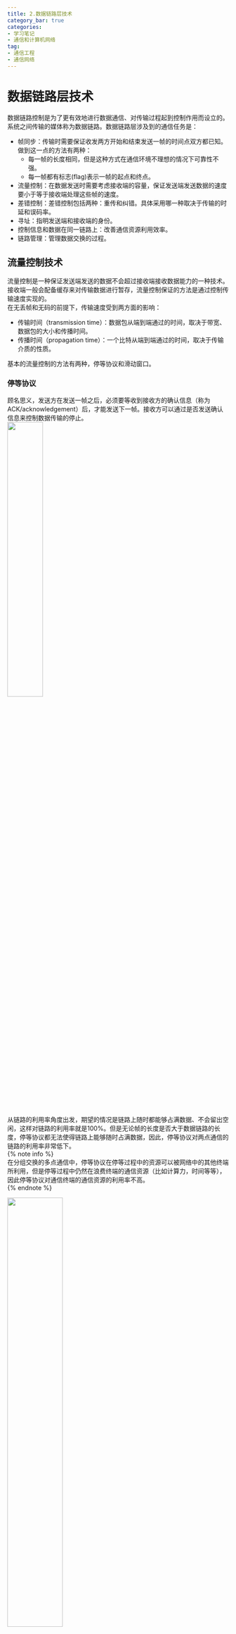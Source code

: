 ```yaml
---
title: 2.数据链路层技术
category_bar: true
categories: 
- 学习笔记
- 通信和计算机网络
tag:
- 通信工程
- 通信网络
---
```

# 数据链路层技术
数据链路控制是为了更有效地进行数据通信、对传输过程起到控制作用而设立的。系统之间传输的媒体称为数据链路。数据链路层涉及到的通信任务是：  
- 帧同步：传输时需要保证收发两方开始和结束发送一帧的时间点双方都已知。做到这一点的方法有两种：  
  - 每一帧的长度相同，但是这种方式在通信环境不理想的情况下可靠性不强。  
  - 每一帧都有标志(flag)表示一帧的起点和终点。  
- 流量控制：在数据发送时需要考虑接收端的容量，保证发送端发送数据的速度要小于等于接收端处理这些帧的速度。  
- 差错控制：差错控制包括两种：重传和纠错。具体采用哪一种取决于传输的时延和误码率。  
- 寻址：指明发送端和接收端的身份。  
- 控制信息和数据在同一链路上：改善通信资源利用效率。  
- 链路管理：管理数据交换的过程。  

## 流量控制技术
流量控制是一种保证发送端发送的数据不会超过接收端接收数据能力的一种技术。接收端一般会配备缓存来对传输数据进行暂存，流量控制保证的方法是通过控制传输速度实现的。  
在无丢帧和无码的前提下，传输速度受到两方面的影响：  
- 传输时间（transmission time）：数据包从端到端通过的时间，取决于带宽、数据包的大小和传播时间。  
- 传播时间（propagation time）：一个比特从端到端通过的时间，取决于传输介质的性质。  

基本的流量控制的方法有两种，停等协议和滑动窗口。  

### 停等协议
顾名思义，发送方在发送一帧之后，必须要等收到接收方的确认信息（称为ACK/acknowledgement）后，才能发送下一帧。接收方可以通过是否发送确认信息来控制数据传输的停止。  
<img src = https://cdn.jsdelivr.net/gh/l61012345/Pic/img/20220331151203.png width=40%>  

从链路的利用率角度出发，期望的情况是链路上随时都能够占满数据、不会留出空闲，这样对链路的利用率就是100%。但是无论帧的长度是否大于数据链路的长度，停等协议都无法使得链路上能够随时占满数据，因此，停等协议对两点通信的链路的利用率非常低下。  
{% note info %}  
在分组交换的多点通信中，停等协议在停等过程中的资源可以被网络中的其他终端所利用，但是停等过程中仍然在浪费终端的通信资源（比如计算力，时间等等），因此停等协议对通信终端的通信资源的利用率不高。  
{% endnote %}  

<img src = https://cdn.jsdelivr.net/gh/l61012345/Pic/img/20220331152047.png width=50%>  

显然，停等协议保证了传输的可靠性，但是等待时延降低了传输效率。**停等协议适用于总帧数小、单帧包含数据量大的传输情况。在总帧数大、单帧包含数据量小时，停等协议显得十分低效。**  


### 滑动窗口
滑动窗口的改进是一个批次一批次地发送多个帧，只需要在一个批次的帧传输完成后，接收方才需要发送确认信息。每一个批次的长度称为滑动窗口的长度。  
<img src = https://cdn.jsdelivr.net/gh/l61012345/Pic/img/20220331154807.png width=50%>  

具体而言，数据被划分成帧之后被循环编码，编码的范围为$0∼2^k-1$。  
起始时，发送机一次性发送编号为$0∼i$的帧，接收机处理这些帧，并返回一个包含接收机处理的下一个帧的帧序号$n$的ACK。发送机收到ACK后，通过将ACK中的序号与发送的最后一个序号进行比对，从而得知上一批已经被接收机处理的帧的个数$i-n+1$。发送机再发送后续的$i-n+1$个帧，并等待接收机的下一个ACK，如此直到所有帧被发送完毕。  
  
<img src = https://cdn.jsdelivr.net/gh/l61012345/Pic/img/20220331162107.png width=50%>  

如果在两个站点之间交换数据，那么每个站点都要维护两个窗口：一个用于发送，另一个用于接收，且双方都需要向对方发送数据和确认帧ACK。更有效的双方的交换数据的方式是捎带。  

相比于停等协议，通过对窗口大小的合理设置，可以使链路被数据占满，实现对链路的高利用率。  
简单来说，如果窗口的大小为：  
$$[\frac{t_{ACK}}{t_{transmission}}]$$
向上取整。其中$t_{ACK}$为ACK的传输时间，$t_{transmission}$为帧的传输时间。  
那么可以使得整个链路被占满。  

## 差错控制技术
### 自动请求重发
帧传输的差错包括两种：帧丢失和帧损伤。保证帧传输可靠性的机制是自动请求重发（automatic repeat request, ARQ）。  
ARQ所起的作用是将不可靠的数据通过重发变得可靠。有三种形成ARQ的标准。  

#### 停等ARQ
利用停等协议进行设计的ARQ机制。停等ARQ针对两个类型的差错有如下处理：  
- 到达终点的帧可能已经被损伤  
  针对这样的差错，接收端使用差错检测技术检测出差错的存在，并直接丢弃这个帧。在发送端存在一个计时器，发送端发送一个帧之后，计时器开始计时，并等待接收端的ACK。如果等待时间超过阈值，那么发送端将再次发送同一个帧。  
- ACK损伤/确认损伤  
  当ACK在传输中被损伤，使得发送端无法辨认时，发送端的计时器也会超时，并且重传一个帧。此时接收端会受到两个完全相同的帧。为了使接收端能够识别这个帧是重复帧，而并非携带有效信息的帧，在传输时将发送的帧交替编码为0,1，并且ACK也交替编码为0,1.   
  ACK0确认的是为编号1的帧，ACK0确认的是编号为0的帧。  

简单来说，停等ARQ对这两种损伤的应对机制都是使发送端的计时器超时，然后重传。  

<img src = https://cdn.jsdelivr.net/gh/l61012345/Pic/img/20220331165339.png width=40%>  


停等ARQ的优点是简单易行，主要缺点是由于停等ARQ基于低效率的停等协议，效率也十分低下。  

#### 返回N ARQ
返回N ARQ基于滑动窗口协议。如果终端在某个帧中检测到差错，那么终端会为这个帧发送一个否认确认(REJ)，终端将丢弃这个帧和接收到的这个帧之后的所有帧。没有差错的情况下，终端会发送一个肯定确认（RR）。  
<img src = https://cdn.jsdelivr.net/gh/l61012345/Pic/img/20220331172834.png width=30%>  

返回N ARQ针有如下两种机制来对无效帧进行重发：   
如果接收到的帧是无效帧，接收端则丢弃该帧。  
- 如果接收端接收到帧，发现帧$i+1$有错且此时发送端仍然还在发送其后的帧，于是接收端发送$REJi$，则发送端必须重传帧$i$即以后的后继帧。  
- 如果接收端没接收到帧，且此时发送端不发送之后的帧，发送端超时，此时发送端会发送一个包含询问信息的RR，询问接收端想要开始重传的帧序号，接收端发送这个帧序号$i$后发送端必须重传帧$i$即以后的后继帧。  

  <img src = https://cdn.jsdelivr.net/gh/l61012345/Pic/img/20220404162717.png width=50%>


#### 选择拒绝ARQ
在选择拒绝ARQ中，被重传的只有那些接收到否认或者超时的帧。选择拒绝ARQ的优点是被重传帧的数量被降低到了最小，增大了传输过程中的资源利用率。但是由于重传帧需要重新以原序插入到原来的帧序列中，这样的的机制对发送端和接收端的逻辑和缓存大小有非常高的要求，因此选择拒绝ARQ的应用范围比返回N ARQ更窄。   
因此，选择拒绝ARQ适用于重传成本很高的通信链路，比如卫星通信链路。  

## 高速数据链路控制协议
高速数据链路控制协议(HDLC)是一个具体的数据链路控制协议。HDLC使用同步传输，其帧结构如下图所示：  
<img src = https://cdn.jsdelivr.net/gh/l61012345/Pic/img/20220408141525.png width=50%>  

- 标志字段  
  HDLC中使用唯一的“01111110”字段在帧的两头作为分界。一个帧的标志即是前一个帧的结束，也是后一个帧的开始。为了保证信息内容中不会出现“01111110”与标志混淆、破坏同步的情况，需要使用比特填充的技术。具体是在帧的标志之间，当内容连续出现五个“1”时，发送器会插入一个附加的0。  

## 交换技术
### 交换式通信网
在交换式通信网中，超出局部范围的数据传输需要经过一个中间交换结点构成的网络传输到目的地。节点承担的功能是数据的交换：这些结点接收网络中来自其他结点或者终端的数据，同时将数据发送给其他结点或者终端。
{% note info %}  
在计算机网络中，节点的功能不只是交换，还可以是存储和计算。随着通信网不断地和计算机网络融合，新型通信网中的某些节点也具有这些功能。  
{% endnote %}  
节点之间通过一定的拓扑结构连接在一起，与终端（或者称之为站点(station)）一起构成交换式通信网。  
如何制定节点之间的数据交换规则，使得在特定应用场景下的可靠性或者有效性或者节约程度突出是交换式通信网中需要讨论的问题。  
常见的交换技术有四种：电路交换、分组交换、帧中继和ATM。   
这些交换技术可分为两类：电路交换和分组交换。这两种交换可以采用不同的业务类型，业务类型分为面向连接的和无连接的。  
- 面向连接的（connecting-oriented）  
  在双方通信之前需要通过通讯会话建立连接，直到通信结束后才能释放这个链接。需要注意的是，对于电路交换，在建立连接后，无论双方是否通信，连接都会持续占用整个网络的通信资源，因此面向连接的服务通常是以连接时间计费。  
  面向连接的通信包括三个阶段：  
  - 双方建立连接
  - 通过连接双方进行通信
  - 释放连接  
  
  相比于无连接的交换，面向连接的交换会消耗更多的资源和时间，但是通常可靠性会比无连接的交换更好。  

- 无连接的（connectionless）  
  通信的双方不需要在通信前建立连接。通信的发送方不关心接收方是否可以收到，也不保证连接的可靠性。  
  如果传输系统本身就具有高可靠性的特点，那么通信环境也可以保证无连接的可靠性。  

面向连接 和 无连接的 是不同的**业务属性**，而电路交换和分组交换是不同的**业务类型**。  
{% note info %}  
协议架构中每一层采用的交换方式是独立的、可以是不同的。但是，如果下层资源没有被固定分配，上层无法使用固定资源分配的协议，因此不存在下层使用分组交换，上层使用电路交换的情况。  
{% endnote %}   

**面向连接的交换适用于长期的、稳定的、传输数据量大的通信。而无连接的交换适用于临时的、传输数据量小的通信，这种通信不需要为可靠性负责。**

### 电路交换
电路交换（circuit switching）是面向连接的交换，通信的双方在通信前建立双方独占、专用的物理通道，是一种物理连接。在建立连接后，相应的物理资源会被分配到这条连接上，在传输的过程中，这些物理资源被通信双方所专有，但是使用的资源量无法根据需求进行动态调整。  
如果双方的通信需要经过中间结点，在电路交换中，中间结点不关心数据内容，直接转发，此时中间结点的转发时间相对于传输时间是可以忽略不计的，因此这样的传输可以保证传输数据率始终恒定。传输过程中看起来传输的两端仿佛存在一条直接连接，因此这样的传输称为**透明传输/透传**（Transparent Transmission）。  
同时双方与中间结点的连接使用的信道/电路是不同的，且一定专用。  

{% note info %}  
物理连接：利用物体的物理特性对相关物体进行连接，连接过程占用的资源是物理的（比如时间和频率）。  
{% endnote %}  

典型的电路交换应用例子是物理层的光网络传输。  
单个电路交换节点中采用的交换技术有如下两个：  
- 空分交换  
  信号通路之间从物理空间上被分开。每一次连接都需要经过空分交换机分配的一条专用的物理通路，数据在节点上从一条物理线路上切换到另一条物理线路上。  
  通常为了增加空分交换中每个交换节点的利用率，常常采用分级的空间交换矩阵。  

  <center class="half">
  <img src = https://cdn.jsdelivr.net/gh/l61012345/Pic/img/20220417150203.png width=30%>
  <img src = https://cdn.jsdelivr.net/gh/l61012345/Pic/img/20220417150409.png width=35%>
  </center>

- 时分交换  
  如果链路中使用了时分复用技术，那么对中间结点而言，其会接收某个时隙上的数据，然后转发时将数据置于另一个时隙上。  

电路交换的例子是电话线网络。  
电路交换的优点是：由于其透明性，电路交换往往可以稳定地实现恒定高数据率的传输。且当连接被建立后，基本上不需要额外的比特开销。  
其缺点是：
- 其对通信资源的分配是固定的，且双方在通信过程中很难获取到额外的资源。
- 由于通信资源的专有性，连接被建立后，线路在空闲时的通信资源无法被网络上的其他结点使用，通信资源利用率低。  
- 由于电路交换的数据率恒定，因此在不同类型的设备上传输时，两个设备必须以相同的数据率传输和接收，网络的利用率受到限制。

### 分组交换
在分组交换中，传输数据分为多个数据包（称为分组）进行发送。每个数据包的格式是标准化的，每个数据包中有首部的控制信息（包含路由信息）和其后的用户数据，大小可以不同。到达中间结点的数据包会首先在缓存中存储，等到相应的输出电路空闲时再转发数据包。分组交换所使用的资源和连接都是逻辑的，被整个网络的所有节点共用。双方如果不通信，资源则由网络中的其他用户共享，因此分组交换服务是以数据大小进行计费的。分组交换可以是面向连接的，也可以是无连接的。  
分组交换的例子是计算机之间的通信。  

#### 虚电路
虚电路（vitual circuit）是一种面向连接的分组交换，在通信前双方需要从共享的通信资源中建立一条预订的路由（但是这条路由仍然和其他虚电路共享），并且相应的路由信息会被添加到分组中。因此，在转发每个分组时，节点不需要为每个分组选择路由。对于使用同一条虚电路的所有分组节点只需要做一次路由选择。  
<img src = https://cdn.jsdelivr.net/gh/l61012345/Pic/img/20220417153729.png width=50%>  

#### 数据报
在数据报(datagram)中，每个分组被视为独立的，因此一些分组虽然有相同的目的地址，但是并不是沿着相同的路由到达目的地，并且可能会失序地到达目的地。数据报可以是面向连接的数据报，比如TCP数据报，也可以是无连接的数据报，比如用户数据报和IP数据报。   
用户数据报网络（user datagram post，UDP）是一种无连接的分组交换。用户数据报数据报省略了呼叫建立过程，同时由于其更加原始，因此可以更加灵活地处理数据。  
对于TCP，即为面向连接的数据报，TCP中的链路层关心可靠性，有响应的流量控制和差错控制。TCP为了可靠性做出了代价，包括：三次握手时消耗的通信资源，首部占比更大等等。对于UDP和IP数据报，链路层不关心可靠性，但是可以在上层设置可靠性功能。  

<img src = https://cdn.jsdelivr.net/gh/l61012345/Pic/img/20220417153947.png width=50%>  

{% note info %}  
电路交换和分组交换也可以组合使用，比如在语音通话中，双方拨号建立连接的过程会发送一些用于建立连接的信息，这些信息的传输方式是分组交换。连接建立后，用于连接的通信资源会归还会网络中供其他用户进行建立连接的信息传输。但是连接一旦被建立，双方的通信则是电路交换（或者说语音通话本身仍然是电路交换的）。  
{% endnote %}  
分组交换的优点是：  
- 链路在一段时间可以被许多分组动态地共享，通信资源的利用率较高。  
- 分组交换网络可以完成不同传输设备之间的数据率转换。  
- 网络发生拥塞时，分组仍然可以被中间结点接收并存储在缓存中，并不会像电路交换那样双方因为无法分配到资源而无法通信。  
- 可以对不同的分组定义不同的优先级。  

分组交换的缺点是：
- 无法保证每一次通信都可以获得足够的资源，且不能保证重要的资源被合理分配。
- 在传输过程中数据包的顺序还可能发生移位或者丢失。  


| 电路交换 | 分组交换<br>数据报 | 分组交换<br>虚电路 |
|:-|:-|:-|
| 面向连接的<br>有专用通路 | 面向连接的/无连接的<br>无专用通路 | 面向连接的<br>无专用通路 |
| 在整个会话过程建立通路 | 为每个分组建立路由 | 为整个会话过程建立通路 |
| 呼叫建立时延，传输时延可以忽略 | 分组传输时延 | 呼叫建立时延，分组传输时延 |
| 用户负责报文丢失 | 网络可能对单个丢失分组负责 | 网络可能为分组序列丢失负责 |
| 固定带宽传输 | 动态使用带宽 | 动态使用带宽 |
| 呼叫建立后没有额外开销比特 | 每个分组中有额外开销比特 | 每个分组中有额外开销比特 |


### 帧中继（frame relay）
由于通信环境的高数据率和误码率，传统分组交换网中物理层的差错控制功能显得冗余和高成本。帧中继中纠错功能被直接交由上层——网络层进行处理，从而减小系统在物理层的开销。在通信中用户信息以帧（frame）为单位进行传送，帧是一种数据包，其特点是长度可变。网络在传送过程中对帧结构、传送差错等情况进行检查，对出错的帧直接予以丢弃。  

### 软交换技术
交换式通信网中的基本硬件设施是交换机(exchange/switch)。世界范围内交换机经历了"人工交换(manual exchange)-机电交换机(electromechanic exchange)-程控交换机(stored program control exchange)-软交换(soft switch)"四次大的技术革新。  
程控交换机中的功能可以大致分为如下几个部分：用于连接站点的用户电路(user circuit)、用于连接其他交换机的中继电路(truck circuit)、用于控制通话的信令收发模块(signaling circuit)、控制和处理数据的中央处理器(CPU)、以及交换机内部负责各个模块的之间通信的交换结构。  
传统程控交换机的缺点是：由于各功能模块被集成，因此如果要升级或改进其中某一模块，整个通信网中所有的交换机都需要更换。此外，对不同用户设备和信号，可能会使用到不同的程控交换机以适配接口。  
软交换(soft switch)的基本思路是从物理上将硬件交换功能与其他功能分离。物理交换功能由媒体网关(media gateway)执行，并且可以兼容各种用户设备和信号；其他功能模块位于媒体网关控制器中，媒体网关控制器可以被虚拟化成为网络中的一些结点并且可以被整个网络中的节点共享。  

<img src = https://cdn.jsdelivr.net/gh/l61012345/Pic/img/20220417163755.png width=60%>  


<img src = https://cdn.jsdelivr.net/gh/l61012345/Pic/img/20220417163755.png width=60%>  



### 异步传递方式/ATM(asynchronous transmission method)
#### 分组的大小
<img src = https://cdn.jsdelivr.net/gh/l61012345/Pic/img/20220417165838.png width=50%>  

分组交换中，固定长度的一段报文被分成多少个分组取决于不同的应用场景。粒度高的分组方式(如上图中a)其额外开销比特（payload，即头部的控制信息）与用户数据占比更小，传输效率更高。粒度低(如上图中d)的分组方式，其额外开销比特与用户占比更大，但是更多的分组在交换时可以更加灵活处理，交换效率更高。    
  
#### ATM 体系结构
本质上，ATM是一种面向连接的分组交换，但是与虚电路不同的是，ATM中建立的连接信道的数据率是可以被动态定义的，因此解决了虚电路在通信时难以获取额外资源的缺点。ATM使用固定长度且非常小的数据包，称为信元（cell）。每一个信元由于体积小而易于处理，使得传输高效。同帧中继一样，ATM在传输过程中也在物理层几乎不为差错控制有额外的开销，而将这部分功能转交给上层。  
但是在2G时代由于使用ATM需要更换终端设备，成本开销巨大，因此在2G时代这一技术并未流行。直到3G时代，ATM协议作为接入网的第二层才得到广泛应用。    
ATM协议中有两层与ATM的功能相关：ATM层提供分组传输能力，而ATM适配层(AAL)提供了将高层信息映射到ATM信源的方式，使其能够以ATM方式传输。AAL对五种业务进行了适配。   
<img src = https://cdn.jsdelivr.net/gh/l61012345/Pic/img/20220420170848.png width=30%>  

#### ATM 逻辑连接
ATM中的逻辑连接称为虚通路连接。端用户之间的物理传输通道被划分成多个虚通道，同时虚通道(VC, virtual channel)可以被划分为多个虚通路(VP,virtual path)。每一个虚通路都是速率可变的、全双工的、长途固定的信元流。且每一个虚通路都有唯一的识别标志虚通路标识符（VPI)，每一个虚通道也有唯一的识别标志虚通道标识符（VCI）。    
<img src = https://cdn.jsdelivr.net/gh/l61012345/Pic/img/20220421135621.png width=50%>  

为了避免从不同虚通道上来的具有相同VPI的信元流在结点转发过程中出现错误，中间结点会将来自某个虚通路或者虚通道上接收的信元根据特定的映射，交换到另一个虚通路或者虚通道上。这样的交换可以是低粒度(low granularity)的（只是将信元转发到另一个虚通路）也可以是高粒度(high granularity)的（将信元转发到另一个虚通道的另一个虚通路上）。  
  
ATM建立连接通信的本质是**在建立连接的过程中，链路上的每一个中间结点都会建立一个对应的转发映射，其中规定了来自某条虚通道的虚通路上的信元一定会被转发到另一特定的虚通道的虚通路上。**  
<img src = https://cdn.jsdelivr.net/gh/l61012345/Pic/img/20220421142819.png width=60%>  

#### ATM的链路管理
由ATM协议构建的网络中有两种接口：  
- 用户-网络接口（UNI）  
  用于用户站点和ATM网络之间的交换。UNI信令用于定义协议。  
- 网络-网络接口（NNI）  
  用于网络和网络之间的交换。NNI信令用于路由和网络管理。   

<img src = https://cdn.jsdelivr.net/gh/l61012345/Pic/img/20220421152949.png width=50%>  

- 流量控制  
ATM中只控制站点收发信元的速率而不控制传输速率。因而UNI信元格式中要求有流量控制的域，而NNI信元格式没有流量控制域。  
- 差错检测  
ATM中ATM层结点只检查头部信息是否出错，而内容的差错检测和控制交由更高层处理。  


#### ATM信元
按照通信类型（即用户-网络/网络-网络）的不同，ATM有UNI信元和NNI信元两种信元格式。 
ATM的信元长度为53个八位组/字节，其中信元头部的长度为8个八位组，其中有流量控制（只有UNI信元有）、虚通道标识符、虚通路标识符、有效载荷类型和信元丢失优先级、首部差错控制字段。  
流量控制（只有UNI信元有）、虚通道和虚通路标识符在上文中已经介绍过，故不在赘述。  
有效载荷类型字段指出了信元中信息字段的信息类型，其长度为3bit，其表示该信息是用户信息还是控制信息，服务数据单元的类型，以及是否经历过拥塞。  
信元丢失优先级（CLP）用于在发生拥塞时提供指导，其长度为1bit，CLP=0表示该信元的优先级较高，只有在没有其他选择的情况下才能丢弃这个信元。CLP=1表示该信元在需要时就可以被网络丢弃。  
当信元中的拥塞标识为1时，结点会根据CLP决定是否丢弃一些信元。  

<img src = https://cdn.jsdelivr.net/gh/l61012345/Pic/img/20220421161600.png width=50%>  



 